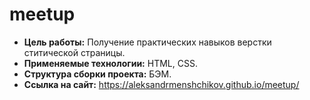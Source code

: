 # meetup
* **Цель работы:** Получение практических навыков верстки ститической страницы.
* **Применяемые технологии:** HTML, CSS.
* **Структура сборки проекта:** БЭМ.
* **Ссылка на сайт:** https://aleksandrmenshchikov.github.io/meetup/
